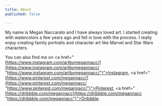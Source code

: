 ```yaml
---
title: About
published: false

---
```

My name is Megan Naccarato and I have always loved art. I started creating with watercolors a few years ago and fell in love with the process. I really enjoy creating family portraits and character art like Marvel and Star Wars characters.

You can also find me on <a href="[https://www.instagram.com/artbymegannacc/](https://www.instagram.com/artbymegannacc/ "https://www.instagram.com/artbymegannacc/")">Instagram</a>, <a href="[https://www.pinterest.com/megannacc/](https://www.pinterest.com/megannacc/ "https://www.pinterest.com/megannacc/")">Pinterest</a>, <a href="[https://dribbble.com/megannacc](https://dribbble.com/megannacc "https://dribbble.com/megannacc")">Dribbble</a>.